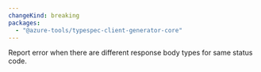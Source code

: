 ```yaml
---
changeKind: breaking
packages:
  - "@azure-tools/typespec-client-generator-core"
---
```


Report error when there are different response body types for same status code.